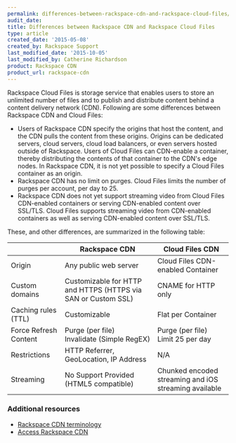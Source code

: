 ```yaml
---
permalink: differences-between-rackspace-cdn-and-rackspace-cloud-files/
audit_date:
title: Differences between Rackspace CDN and Rackspace Cloud Files
type: article
created_date: '2015-05-08'
created_by: Rackspace Support
last_modified_date: '2015-10-05'
last_modified_by: Catherine Richardson
product: Rackspace CDN
product_url: rackspace-cdn
---
```


Rackspace Cloud Files is storage service that enables users to store an
unlimited number of files and to publish and distribute content behind a
content delivery network (CDN). Following are some differences between
Rackspace CDN and Cloud Files:

-   Users of Rackspace CDN specify the origins that host the content,
    and the CDN pulls the content from these origins. Origins can be
    dedicated servers, cloud servers, cloud load balancers, or even
    servers hosted outside of Rackspace. Users of Cloud Files can
    CDN-enable a container, thereby distributing the contents of that
    container to the CDN's edge nodes. In Rackspace CDN, it is not yet
    possible to specify a Cloud Files container as an origin.
-   Rackspace CDN has no limit on purges. Cloud Files limits the number
    of purges per account, per day to 25.
-   Rackspace CDN does not yet support streaming video from Cloud Files
    CDN-enabled containers or serving CDN-enabled content over SSL/TLS.
    Cloud Files supports streaming video from CDN-enabled containers as
    well as serving CDN-enabled content over SSL/TLS.

These, and other differences, are summarized in the following table:

| | Rackspace CDN | Cloud Files CDN |
| --- | --- | --- |
| Origin | Any public web server | Cloud Files CDN-enabled Container |
| Custom domains | Customizable for HTTP and HTTPS (HTTPS via SAN or Custom SSL) | CNAME for HTTP only |
| Caching rules (TTL) | Customizable | Flat per Container |
| Force Refresh Content | Purge (per file)<br />Invalidate (Simple RegEX) | Purge (per file)<br />Limit 25 per day |
| Restrictions | HTTP Referrer, GeoLocation, IP Address | N/A |
| Streaming | No Support Provided (HTML5 compatible) | Chunked encoded streaming and iOS streaming available |

### Additional resources

- [Rackspace CDN terminology](/how-to/rackspace-cdn-terminology)
- [Access Rackspace CDN](/how-to/access-rackspace-cdn)
